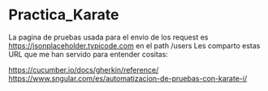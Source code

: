 # Practica_Karate

La pagina de pruebas usada para el envio de los request es https://jsonplaceholder.typicode.com en el path /users
 Les comparto estas URL que me han servido para entender cositas:
 
 https://cucumber.io/docs/gherkin/reference/
 https://www.sngular.com/es/automatizacion-de-pruebas-con-karate-i/
